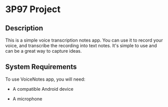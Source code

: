 # 3P97 Project

## Description

This is a simple voice transcription notes app. You can use it to record your voice, and transcribe the recording into text notes. It's simple to use and can be a great way to capture ideas.

## System Requirements
To use VoiceNotes app, you will need:

- A compatible Android device

- A microphone
